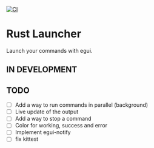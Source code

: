 [![CI](https://github.com/bircni/rust-launcher/actions/workflows/ci.yml/badge.svg)](https://github.com/bircni/rust-launcher/actions/workflows/ci.yml)
# Rust Launcher

Launch your commands with egui.

## IN DEVELOPMENT

## TODO

- [ ] Add a way to run commands in parallel (background)
- [ ] Live update of the output
- [ ] Add a way to stop a command
- [ ] Color for working, success and error
- [ ] Implement egui-notify
- [ ] fix kittest

